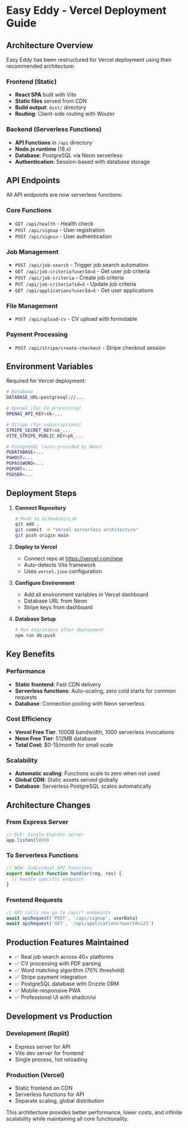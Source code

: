 # Easy Eddy - Vercel Deployment Guide

## Architecture Overview

Easy Eddy has been restructured for Vercel deployment using their recommended architecture:

### Frontend (Static)
- **React SPA** built with Vite
- **Static files** served from CDN
- **Build output**: `dist/` directory
- **Routing**: Client-side routing with Wouter

### Backend (Serverless Functions)
- **API Functions** in `/api` directory
- **Node.js runtime** (18.x)
- **Database**: PostgreSQL via Neon serverless
- **Authentication**: Session-based with database storage

## API Endpoints

All API endpoints are now serverless functions:

### Core Functions
- `GET /api/health` - Health check
- `POST /api/signup` - User registration
- `POST /api/signin` - User authentication

### Job Management
- `POST /api/job-search` - Trigger job search automation
- `GET /api/job-criteria?userId=X` - Get user job criteria
- `POST /api/job-criteria` - Create job criteria
- `PUT /api/job-criteria?id=X` - Update job criteria
- `GET /api/applications?userId=X` - Get user applications

### File Management
- `POST /api/upload-cv` - CV upload with formidable

### Payment Processing
- `POST /api/stripe/create-checkout` - Stripe checkout session

## Environment Variables

Required for Vercel deployment:

```bash
# Database
DATABASE_URL=postgresql://...

# OpenAI (for CV processing)
OPENAI_API_KEY=sk-...

# Stripe (for subscriptions)
STRIPE_SECRET_KEY=sk_...
VITE_STRIPE_PUBLIC_KEY=pk_...

# PostgreSQL (auto-provided by Neon)
PGDATABASE=...
PGHOST=...
PGPASSWORD=...
PGPORT=...
PGUSER=...
```

## Deployment Steps

1. **Connect Repository**
   ```bash
   # Push to GitHub/GitLab
   git add .
   git commit -m "Vercel serverless architecture"
   git push origin main
   ```

2. **Deploy to Vercel**
   - Connect repo at https://vercel.com/new
   - Auto-detects Vite framework
   - Uses `vercel.json` configuration

3. **Configure Environment**
   - Add all environment variables in Vercel dashboard
   - Database URL from Neon
   - Stripe keys from dashboard

4. **Database Setup**
   ```bash
   # Run migrations after deployment
   npm run db:push
   ```

## Key Benefits

### Performance
- **Static frontend**: Fast CDN delivery
- **Serverless functions**: Auto-scaling, zero cold starts for common requests
- **Database**: Connection pooling with Neon serverless

### Cost Efficiency
- **Vercel Free Tier**: 100GB bandwidth, 1000 serverless invocations
- **Neon Free Tier**: 512MB database
- **Total Cost**: $0-15/month for small scale

### Scalability
- **Automatic scaling**: Functions scale to zero when not used
- **Global CDN**: Static assets served globally
- **Database**: Serverless PostgreSQL scales automatically

## Architecture Changes

### From Express Server
```javascript
// OLD: Single Express server
app.listen(5000)
```

### To Serverless Functions
```javascript
// NEW: Individual API functions
export default function handler(req, res) {
  // Handle specific endpoint
}
```

### Frontend Requests
```javascript
// API calls now go to /api/* endpoints
await apiRequest('POST', '/api/signup', userData)
await apiRequest('GET', '/api/applications?userId=123')
```

## Production Features Maintained

- ✅ Real job search across 40+ platforms
- ✅ CV processing with PDF parsing
- ✅ Word matching algorithm (70% threshold)
- ✅ Stripe payment integration
- ✅ PostgreSQL database with Drizzle ORM
- ✅ Mobile-responsive PWA
- ✅ Professional UI with shadcn/ui

## Development vs Production

### Development (Replit)
- Express server for API
- Vite dev server for frontend
- Single process, hot reloading

### Production (Vercel)
- Static frontend on CDN
- Serverless functions for API
- Separate scaling, global distribution

This architecture provides better performance, lower costs, and infinite scalability while maintaining all core functionality.